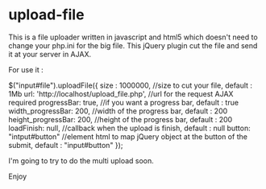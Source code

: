 upload-file
===========

This is a file uploader written in javascript and html5 which doesn't need to change your php.ini for the big file. This jQuery plugin cut the file and send it at your server in AJAX.

For use it :

  $("input#file").uploadFile({
		size : 1000000,                           //size to cut your file,                                          default : 1Mb
		url: 'http://localhost/upload_file.php',  //url for the request AJAX                                        required
		progressBar: true,                        //if you want a progress bar,                                     default : true
		width_progressBar: 200,                   //width of the progress bar,                                      default : 200
		height_progressBar: 200,                  //height of the progress bar,                                     default : 200
		loadFinish: null,                         //callback when the upload is finish,                             default : null
		button: "intput#button"                   //element html to map jQuery object at the button of the submit,  default : "input#button"
	});

I'm going to try to do the multi upload soon. 

Enjoy